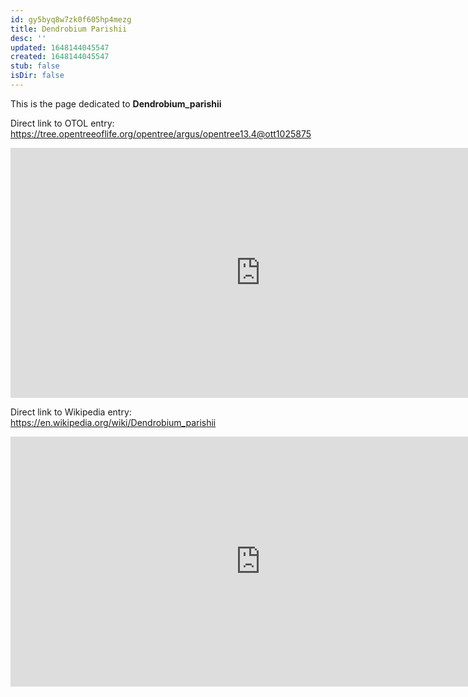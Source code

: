```yaml
---
id: gy5byq8w7zk0f605hp4mezg
title: Dendrobium Parishii
desc: ''
updated: 1648144045547
created: 1648144045547
stub: false
isDir: false
---
```

This is the page dedicated to **Dendrobium_parishii**


Direct link to OTOL entry: https://tree.opentreeoflife.org/opentree/argus/opentree13.4@ott1025875



<html>
    <body>
    <iframe src="https://tree.opentreeoflife.org/opentree/argus/opentree13.4@ott1025875"
    width="800" height="400" frameborder="0" allowfullscreen> </iframe>
    </body>
</html>
    


Direct link to Wikipedia entry: https://en.wikipedia.org/wiki/Dendrobium_parishii



<html>
    <body>
    <iframe src="https://en.wikipedia.org/wiki/Dendrobium_parishii"
    width="800" height="400" frameborder="0" allowfullscreen> </iframe>
    </body>
</html>
    
